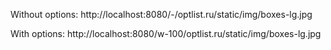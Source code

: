 Without options:
http://localhost:8080/-/optlist.ru/static/img/boxes-lg.jpg

With options:
http://localhost:8080/w-100/optlist.ru/static/img/boxes-lg.jpg
